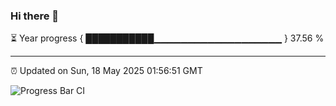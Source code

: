 ### Hi there 👋

⏳ Year progress { ███████████▁▁▁▁▁▁▁▁▁▁▁▁▁▁▁▁▁▁▁ } 37.56 %

---

⏰ Updated on Sun, 18 May 2025 01:56:51 GMT

![Progress Bar CI](https://github.com/liununu/liununu/workflows/Progress%20Bar%20CI/badge.svg)
